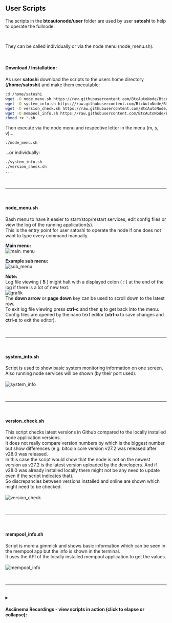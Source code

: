 
## User Scripts

The scripts in the **btcautonode/user** folder are used by user **satoshi** to help to operate the fullnode.  

<br>

They can be called individually or via the node menu (node_menu.sh).  

<br>

#### Download / Installation:  
As user **satoshi** download the scripts to the users home directory (**/home/satoshi**) and make them executable: 
```bash
cd /home/satoshi
wget -O node_menu.sh https://raw.githubusercontent.com/BtcAutoNode/BtcAutoNode/refs/heads/master/user/node_menu.sh
wget -O system_info.sh https://raw.githubusercontent.com/BtcAutoNode/BtcAutoNode/refs/heads/master/user/system_info.sh
wget -O version_check.sh https://raw.githubusercontent.com/BtcAutoNode/BtcAutoNode/refs/heads/master/user/version_check.sh
wget -O mempool_info.sh https://raw.githubusercontent.com/BtcAutoNode/BtcAutoNode/refs/heads/master/user/mempool_info.sh
chmod +x *.sh
```

Then execute via the node menu and respective letter in the menu (m, s, v)...
```bash
./node_menu.sh
```
...or individually:
```bash
./system_info.sh
./version_check.sh
...
```

<br>

---  

<br>

#### node_menu.sh
Bash menu to have it easier to start/stop/restart services, edit config files or view the log of the running application(s).  
This is the entry point for user satoshi to operate the node if one does not want to type every command manually.

**Main menu:**  
![main_menu](https://github.com/user-attachments/assets/4b9c622d-82d8-4176-9f69-b4a6c9befc5f)

**Example sub menu:**  
![sub_menu](https://github.com/user-attachments/assets/bfc19e7e-1197-48e3-aac9-a7714df7920c)

**Note:**  
Log file viewing ( **5** ) might halt with a displayed colon ( **:** ) at the end of the log if there is a lot of new text.  
![grafik](https://github.com/user-attachments/assets/43649f3e-be30-4cc2-9584-c2da448af77d)  
The **down arrow** or **page down** key can be used to scroll down to the latest row.  
To exit log file viewing press **ctrl-c** and then **q** to get back into the menu.  
Config files are opened by the nano text editor (**ctrl-o** to save changes and **ctrl-x** to exit the editor).  

<br>

---  

<br>

#### system_info.sh
Script is used to show basic system monitoring information on one screen. Also running node services will be shown (by their port used).  
<br>
![system_info](https://github.com/user-attachments/assets/a027acc3-c661-4bc2-bc33-0fe0b6e819b9)

<br>

---  

<br>

#### version_check.sh
This script checks latest versions in Github compared to the locally installed node application versions.  
It does not really compare version numbers by which is the biggest number but show differences (e.g. bitcoin core version v27.2 was released after v28.0 was released.  
In this case the script would show that the node is not on the newest version as v27.2 is the latest version uploaded by the developers. And if v28.0 was already installed locally there might not be any need to update even if the script indicates that).  
So discrepancies between versions installed and online are shown which might need to be checked.  
<br>
![version_check](https://github.com/user-attachments/assets/870c6390-4561-47ca-8a73-0e0895377656)

<br>

---  

<br>

#### mempool_info.sh
Script is more a gimmick and shows basic information which can be seen in the mempool app but the info is shown in the terminal.  
It uses the API of the locally installed mempool application to get the values.  
<br>
![mempool_info](https://github.com/user-attachments/assets/288f5a97-daf0-40fb-9694-12df490573ab)

<br>

---  

<br>

<details>
<summary><h4>Asciinema Recordings - view scripts in action (click to elapse or collapse):<h4></summary>
  
[node_menu.sh](https://asciinema.org/a/DJxRT9uLmTAcSHYG8X96ELhjI) (Script runtime: 02:58)

[system.info.sh](https://asciinema.org/a/xxQ33Gj8z9ncvKgBA5fUX3HUn) (Script runtime: 00:17)

[version_check.sh](https://asciinema.org/a/MLaDvbQHGk5DiHxbO0wTWGlPj) (Script runtime: 00:23)

[mempool_info.sh](https://asciinema.org/a/UsghrtPg6z487FQIAcAt7OTR7) (Script runtime: 00:22)
</details>

<br><br>
